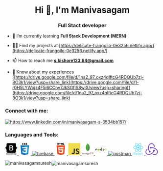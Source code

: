 <h1 align="center">Hi 👋, I'm Manivasagam</h1>
<h3 align="center">Full Stact developer</h3>



- 🌱 I’m currently learning **Full Stack Development (MERN)**

- 👨‍💻 Find my projects at [https://delicate-frangollo-0e3256.netlify.app/](https://delicate-frangollo-0e3256.netlify.app/)

- 📫 How to reach me **s.kishore123.64@gmail.com**

- 📄 Know about my experiences [[https://drive.google.com/file/d/1na2_97_oxz4qlftcG4RDQUb7zj-8O3k1/view?usp=share_link](https://drive.google.com/file/d/1-r0H5LYWojz4F5i6CCny7JkSGflS8wiX/view?usp=sharing)](https://drive.google.com/file/d/1na2_97_oxz4qlftcG4RDQUb7zj-8O3k1/view?usp=share_link)

<h3 align="left">Connect with me:</h3>
<p align="left">
<a href="https://linkedin.com/in/https://www.linkedin.com/in/manivasagam-s-3534bb157/" target="blank"><img align="center" src="https://raw.githubusercontent.com/rahuldkjain/github-profile-readme-generator/master/src/images/icons/Social/linked-in-alt.svg" alt="https://www.linkedin.com/in/manivasagam-s-3534bb157/" height="30" width="40" /></a>
</p>

<h3 align="left">Languages and Tools:</h3>
<p align="left"> <a href="https://getbootstrap.com" target="_blank" rel="noreferrer"> <img src="https://raw.githubusercontent.com/devicons/devicon/master/icons/bootstrap/bootstrap-plain-wordmark.svg" alt="bootstrap" width="40" height="40"/> </a> <a href="https://www.w3schools.com/css/" target="_blank" rel="noreferrer"> <img src="https://raw.githubusercontent.com/devicons/devicon/master/icons/css3/css3-original-wordmark.svg" alt="css3" width="40" height="40"/> </a> <a href="https://firebase.google.com/" target="_blank" rel="noreferrer"> <img src="https://www.vectorlogo.zone/logos/firebase/firebase-icon.svg" alt="firebase" width="40" height="40"/> </a> <a href="https://www.w3.org/html/" target="_blank" rel="noreferrer"> <img src="https://raw.githubusercontent.com/devicons/devicon/master/icons/html5/html5-original-wordmark.svg" alt="html5" width="40" height="40"/> </a> <a href="https://developer.mozilla.org/en-US/docs/Web/JavaScript" target="_blank" rel="noreferrer"> <img src="https://raw.githubusercontent.com/devicons/devicon/master/icons/javascript/javascript-original.svg" alt="javascript" width="40" height="40"/> </a> <a href="https://www.mongodb.com/" target="_blank" rel="noreferrer"> <img src="https://raw.githubusercontent.com/devicons/devicon/master/icons/mongodb/mongodb-original-wordmark.svg" alt="mongodb" width="40" height="40"/> </a> <a href="https://nodejs.org" target="_blank" rel="noreferrer"> <img src="https://raw.githubusercontent.com/devicons/devicon/master/icons/nodejs/nodejs-original-wordmark.svg" alt="nodejs" width="40" height="40"/> </a> <a href="https://postman.com" target="_blank" rel="noreferrer"> <img src="https://www.vectorlogo.zone/logos/getpostman/getpostman-icon.svg" alt="postman" width="40" height="40"/> </a> <a href="https://reactjs.org/" target="_blank" rel="noreferrer"> <img src="https://raw.githubusercontent.com/devicons/devicon/master/icons/react/react-original-wordmark.svg" alt="react" width="40" height="40"/> </a> <a href="https://redux.js.org" target="_blank" rel="noreferrer"> <img src="https://raw.githubusercontent.com/devicons/devicon/master/icons/redux/redux-original.svg" alt="redux" width="40" height="40"/> </a> </p>

<p><img align="left" src="https://github-readme-stats.vercel.app/api/top-langs?username=manivasagamsuresh&show_icons=true&locale=en&layout=compact" alt="manivasagamsuresh" style="margin-bottom:10px"/></p>

<!-- <p>&nbsp;<img align="center" src="https://github-readme-stats.vercel.app/api?username=manivasagamsuresh&show_icons=true&locale=en" alt="manivasagamsuresh" /></p> -->

<p><img align="center" src="https://github-readme-streak-stats.herokuapp.com/?user=manivasagamsuresh&" alt="manivasagamsuresh" /></p>
